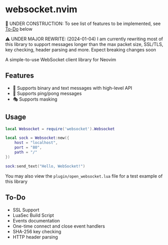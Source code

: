 # websocket.nvim

🚧 UNDER CONSTRUCTION: To see list of features to be implemented, see [To-Do](#to-do) below

⚠️ UNDER MAJOR REWRITE: (2024-01-04) I am currently rewriting most of this library to support messages longer than the max packet size, SSL/TLS, key checking, header parsing and more. Expect breaking changes soon

A simple-to-use WebSocket client library for Neovim

## Features
* 📨 Supports binary and text messages with high-level API
* 🏓 Supports ping/pong messages
* 🎭 Supports masking

## Usage

```lua
local Websocket = require('websocket').Websocket

local sock = Websocket:new({
    host = "localhost",
    port = "80",
    path = "/"
})

sock:send_text("Hello, WebSocket!")
```

You may also view the `plugin/open_websocket.lua` file for a test example of this library

## To-Do

* SSL Support
* LuaSec Build Script
* Events documentation
* One-time connect and close event handlers
* SHA-256 key checking
* HTTP header parsing
